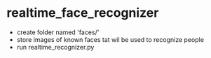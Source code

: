 # realtime_face_recognizer

- create folder named 'faces/'
- store images of known faces tat wil be used to recognize people
- run realtime_recognizer.py
